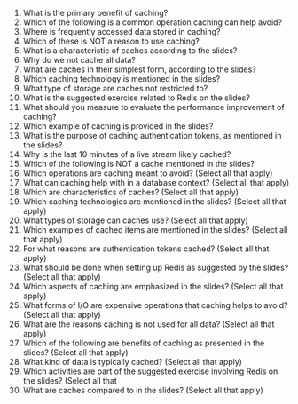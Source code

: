 1. What is the primary benefit of caching?
1. Which of the following is a common operation caching can help avoid?
1. Where is frequently accessed data stored in caching?
1. Which of these is NOT a reason to use caching?
1. What is a characteristic of caches according to the slides?
1. Why do we not cache all data?
1. What are caches in their simplest form, according to the slides?
1. Which caching technology is mentioned in the slides?
1. What type of storage are caches not restricted to?
1. What is the suggested exercise related to Redis on the slides?
1. What should you measure to evaluate the performance improvement of caching?
1. Which example of caching is provided in the slides?
1. What is the purpose of caching authentication tokens, as mentioned in the slides?
1. Why is the last 10 minutes of a live stream likely cached?
1. Which of the following is NOT a cache mentioned in the slides?
1. Which operations are caching meant to avoid? (Select all that apply)
1. What can caching help with in a database context? (Select all that apply)
1. Which are characteristics of caches? (Select all that apply)
1. Which caching technologies are mentioned in the slides? (Select all that apply)
1. What types of storage can caches use? (Select all that apply)
1. Which examples of cached items are mentioned in the slides? (Select all that apply)
1. For what reasons are authentication tokens cached? (Select all that apply)
1. What should be done when setting up Redis as suggested by the slides? (Select all that apply)
1. Which aspects of caching are emphasized in the slides? (Select all that apply)
1. What forms of I/O are expensive operations that caching helps to avoid? (Select all that apply)
1. What are the reasons caching is not used for all data? (Select all that apply)
1. Which of the following are benefits of caching as presented in the slides? (Select all that apply)
1. What kind of data is typically cached? (Select all that apply)
1. Which activities are part of the suggested exercise involving Redis on the slides? (Select all that 
1. What are caches compared to in the slides? (Select all that apply)